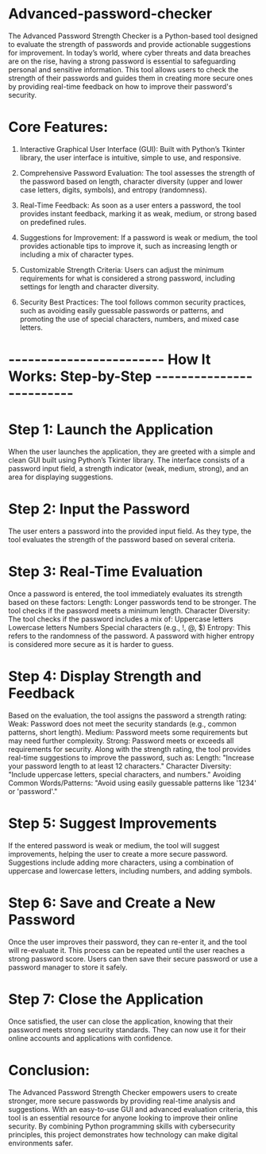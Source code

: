 # Advanced-password-checker

The Advanced Password Strength Checker is a Python-based tool designed to evaluate the strength of passwords and provide actionable suggestions for improvement. In today’s world, where cyber threats and data breaches are on the rise, having a strong password is essential to safeguarding personal and sensitive information. This tool allows users to check the strength of their passwords and guides them in creating more secure ones by providing real-time feedback on how to improve their password's security.

# Core Features:

1. Interactive Graphical User Interface (GUI): Built with Python’s Tkinter library, the user interface is intuitive, simple to use, and responsive.

2. Comprehensive Password Evaluation: The tool assesses the strength of the password based on length, character diversity (upper and lower case letters, digits, symbols), and entropy (randomness).

4. Real-Time Feedback: As soon as a user enters a password, the tool provides instant feedback, marking it as weak, medium, or strong based on predefined rules.

5. Suggestions for Improvement: If a password is weak or medium, the tool provides actionable tips to improve it, such as increasing length or including a mix of character types.

6. Customizable Strength Criteria: Users can adjust the minimum requirements for what is considered a strong password, including settings for length and character diversity.

7. Security Best Practices: The tool follows common security practices, such as avoiding easily guessable passwords or patterns, and promoting the use of special characters, numbers, and mixed case letters.

# ------------------------ How It Works: Step-by-Step -------------------------

# Step 1: Launch the Application
When the user launches the application, they are greeted with a simple and clean GUI built using Python’s Tkinter library. The interface consists of a password input field, a strength indicator (weak, medium, strong), and an area for displaying suggestions.

# Step 2: Input the Password
The user enters a password into the provided input field. As they type, the tool evaluates the strength of the password based on several criteria.

# Step 3: Real-Time Evaluation
Once a password is entered, the tool immediately evaluates its strength based on these factors:
Length: Longer passwords tend to be stronger. The tool checks if the password meets a minimum length.
Character Diversity: The tool checks if the password includes a mix of:
Uppercase letters
Lowercase letters
Numbers
Special characters (e.g., !, @, $)
Entropy: This refers to the randomness of the password. A password with higher entropy is considered more secure as it is harder to guess.

# Step 4: Display Strength and Feedback
Based on the evaluation, the tool assigns the password a strength rating:
Weak: Password does not meet the security standards (e.g., common patterns, short length).
Medium: Password meets some requirements but may need further complexity.
Strong: Password meets or exceeds all requirements for security.
Along with the strength rating, the tool provides real-time suggestions to improve the password, such as:
Length: "Increase your password length to at least 12 characters."
Character Diversity: "Include uppercase letters, special characters, and numbers."
Avoiding Common Words/Patterns: "Avoid using easily guessable patterns like '1234' or 'password'."

# Step 5: Suggest Improvements
If the entered password is weak or medium, the tool will suggest improvements, helping the user to create a more secure password. Suggestions include adding more characters, using a combination of uppercase and lowercase letters, including numbers, and adding symbols.

# Step 6: Save and Create a New Password
Once the user improves their password, they can re-enter it, and the tool will re-evaluate it. This process can be repeated until the user reaches a strong password score. Users can then save their secure password or use a password manager to store it safely.

# Step 7: Close the Application
Once satisfied, the user can close the application, knowing that their password meets strong security standards. They can now use it for their online accounts and applications with confidence.

# Conclusion:
The Advanced Password Strength Checker empowers users to create stronger, more secure passwords by providing real-time analysis and suggestions. With an easy-to-use GUI and advanced evaluation criteria, this tool is an essential resource for anyone looking to improve their online security. By combining Python programming skills with cybersecurity principles, this project demonstrates how technology can make digital environments safer.
